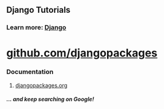 ## Django Tutorials
### Learn more: [Django](https://djangopackages.org/)

# [github.com/djangopackages](https://github.com/djangopackages/djangopackages)
### Documentation
1. [djangopackages.org](https://djangopackages.org/)
##### ... and keep searching on Google!